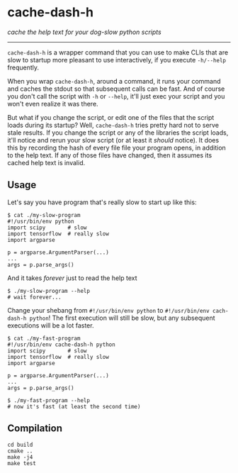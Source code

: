 # cache-dash-h

_cache the help text for your dog-slow python scripts_

---

`cache-dash-h` is a wrapper command that you can use to make CLIs that are slow to startup
more pleasant to use interactively, if you execute `-h/--help` frequently.

When you wrap `cache-dash-h`, around a command, it runs your command and caches the stdout
so that subsequent calls can be fast. And of course you don't call the script with `-h` or
`--help`, it'll just exec your script and you won't even realize it was there.

But what if you change the script, or edit one of the files that the script loads during its startup?
Well, `cache-dash-h` tries pretty hard not to serve stale results. If you change the script or any of
the libraries the script loads, it'll notice and rerun your slow script (or at least it _should_ notice).
It does this by recording the hash of every file file your program opens, in addition to the help text.
If any of those files have changed, then it assumes its cached help text is invalid.

## Usage

Let's say you have program that's really slow to start up like this:

```
$ cat ./my-slow-program
#!/usr/bin/env python
import scipy       # slow
import tensorflow  # really slow
import argparse

p = argparse.ArgumentParser(...)
...
args = p.parse_args()
```

And it takes _forever_ just to read the help text
```
$ ./my-slow-program --help
# wait forever...
```

Change your shebang from `#!/usr/bin/env python` to `#!/usr/bin/env cach-dash-h python`! The first
execution will still be slow, but any subsequent executions will be a lot faster.

```
$ cat ./my-fast-program
#!/usr/bin/env cache-dash-h python
import scipy       # slow
import tensorflow  # really slow
import argparse

p = argparse.ArgumentParser(...)
...
args = p.parse_args()
```

```
$ ./my-fast-program --help
# now it's fast (at least the second time)
```


## Compilation

    cd build
    cmake ..
    make -j4
    make test

